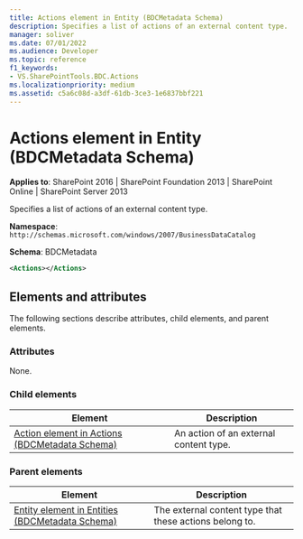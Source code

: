 ```yaml
---
title: Actions element in Entity (BDCMetadata Schema)
description: Specifies a list of actions of an external content type.
manager: soliver
ms.date: 07/01/2022
ms.audience: Developer
ms.topic: reference
f1_keywords:
- VS.SharePointTools.BDC.Actions
ms.localizationpriority: medium
ms.assetid: c5a6c08d-a3df-61db-3ce3-1e6837bbf221
---
```

# Actions element in Entity (BDCMetadata Schema)

**Applies to**: SharePoint 2016 | SharePoint Foundation 2013 | SharePoint Online | SharePoint Server 2013

Specifies a list of actions of an external content type.

**Namespace**: `http://schemas.microsoft.com/windows/2007/BusinessDataCatalog`

**Schema**: BDCMetadata

```XML
<Actions></Actions>
```

## Elements and attributes

The following sections describe attributes, child elements, and parent elements.

### Attributes

None.

### Child elements

| Element | Description |
| --- | --- |
| [Action element in Actions (BDCMetadata Schema)](action-element-in-actions-bdcmetadata-schema.md) | An action of an external content type. |

### Parent elements

| Element | Description |
| --- | --- |
| [Entity element in Entities (BDCMetadata Schema)](entity-element-in-entities-bdcmetadata-schema.md) | The external content type that these actions belong to. |
